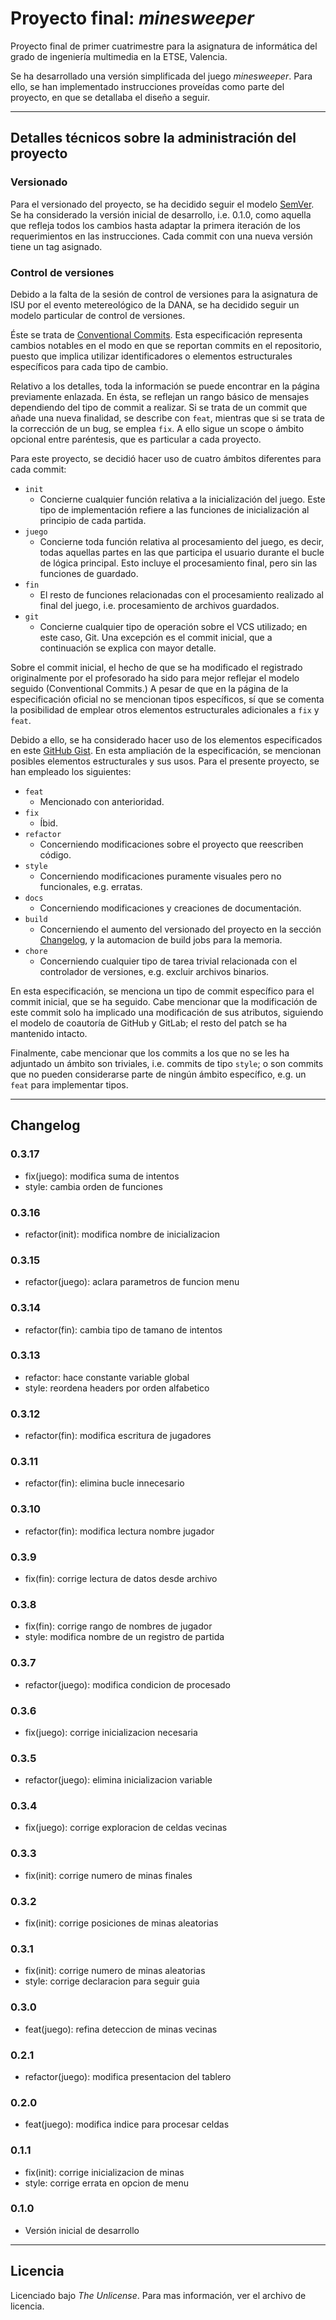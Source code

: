 # Proyecto final: _minesweeper_

Proyecto final de primer cuatrimestre para la asignatura de informática del
grado de ingeniería multimedia en la ETSE, Valencia.

Se ha desarrollado una versión simplificada del juego _minesweeper_. Para ello,
se han implementado instrucciones proveídas como parte del proyecto, en que se
detallaba el diseño a seguir.

---

## Detalles técnicos sobre la administración del proyecto

### Versionado

Para el versionado del proyecto, se ha decidido seguir el modelo [SemVer]. Se ha
considerado la versión inicial de desarrollo, i.e. 0.1.0, como aquella que
refleja todos los cambios hasta adaptar la primera iteración de los
requerimientos en las instrucciones. Cada commit con una nueva versión tiene un
tag asignado.

### Control de versiones

Debido a la falta de la sesión de control de versiones para la asignatura de ISU
por el evento metereológico de la DANA, se ha decidido seguir un modelo
particular de control de versiones.

Éste se trata de [Conventional Commits]. Esta especificación representa cambios
notables en el modo en que se reportan commits en el repositorio, puesto que
implica utilizar identificadores o elementos estructurales específicos para cada
tipo de cambio.

Relativo a los detalles, toda la información se puede encontrar en la página
previamente enlazada. En ésta, se reflejan un rango básico de mensajes
dependiendo del tipo de commit a realizar. Si se trata de un commit que añade
una nueva finalidad, se describe con `feat`, mientras que si se trata de la
corrección de un bug, se emplea `fix`. A ello sigue un scope o ámbito opcional
entre paréntesis, que es particular a cada proyecto.

Para este proyecto, se decidió hacer uso de cuatro ámbitos diferentes para
cada commit:

- `init`
  + Concierne cualquier función relativa a la inicialización del juego. Este tipo de implementación refiere a las funciones de inicialización al principio de cada partida.
- `juego`
  + Concierne toda función relativa al procesamiento del juego, es decir, todas aquellas partes en las que participa el usuario durante el bucle de lógica principal. Esto incluye el procesamiento final, pero sin las funciones de guardado.
- `fin`
  + El resto de funciones relacionadas con el procesamiento realizado al final del juego, i.e. procesamiento de archivos guardados.
- `git`
  + Concierne cualquier tipo de operación sobre el VCS utilizado; en este caso, Git. Una excepción es el commit inicial, que a continuación se explica con mayor detalle.

Sobre el commit inicial, el hecho de que se ha modificado el registrado
originalmente por el profesorado ha sido para mejor reflejar el modelo seguido
(Conventional Commits.) A pesar de que en la página de la especificación oficial
no se mencionan tipos específicos, sí que se comenta la posibilidad de emplear
otros elementos estructurales adicionales a `fix` y `feat`.

Debido a ello, se ha considerado hacer uso de los elementos especificados en
este [GitHub Gist]. En esta ampliación de la especificación, se mencionan
posibles elementos estructurales y sus usos. Para el presente proyecto, se han
empleado los siguientes:

- `feat`
  + Mencionado con anterioridad.
- `fix`
  + Íbid.
- `refactor`
  + Concerniendo modificaciones sobre el proyecto que reescriben código.
- `style`
  + Concerniendo modificaciones puramente visuales pero no funcionales, e.g. erratas.
- `docs`
  + Concerniendo modificaciones y creaciones de documentación.
- `build`
  + Concerniendo el aumento del versionado del proyecto en la sección [Changelog], y la automacion de build jobs para la memoria.
- `chore`
  + Concerniendo cualquier tipo de tarea trivial relacionada con el controlador de versiones, e.g. excluir archivos binarios.

En esta especificación, se menciona un tipo de commit específico para el commit
inicial, que se ha seguido. Cabe mencionar que la modificación de este commit
solo ha implicado una modificación de sus atributos, siguiendo el modelo de
coautoría de GitHub y GitLab; el resto del patch se ha mantenido intacto.

Finalmente, cabe mencionar que los commits a los que no se les ha adjuntado un
ámbito son triviales, i.e. commits de tipo `style`; o son commits que no pueden
considerarse parte de ningún ámbito específico, e.g. un `feat` para implementar
tipos.

---

## Changelog

### 0.3.17

- fix(juego): modifica suma de intentos
- style: cambia orden de funciones

### 0.3.16

- refactor(init): modifica nombre de inicializacion

### 0.3.15

- refactor(juego): aclara parametros de funcion menu

### 0.3.14

- refactor(fin): cambia tipo de tamano de intentos

### 0.3.13

- refactor: hace constante variable global
- style: reordena headers por orden alfabetico

### 0.3.12

- refactor(fin): modifica escritura de jugadores

### 0.3.11

- refactor(fin): elimina bucle innecesario

### 0.3.10

- refactor(fin): modifica lectura nombre jugador

### 0.3.9

- fix(fin): corrige lectura de datos desde archivo

### 0.3.8

- fix(fin): corrige rango de nombres de jugador
- style: modifica nombre de un registro de partida

### 0.3.7

- refactor(juego): modifica condicion de procesado

### 0.3.6

- fix(juego): corrige inicializacion necesaria

### 0.3.5

- refactor(juego): elimina inicializacion variable

### 0.3.4

- fix(juego): corrige exploracion de celdas vecinas

### 0.3.3

- fix(init): corrige numero de minas finales

### 0.3.2

- fix(init): corrige posiciones de minas aleatorias

### 0.3.1

- fix(init): corrige numero de minas aleatorias
- style: corrige declaracion para seguir guia

### 0.3.0

- feat(juego): refina deteccion de minas vecinas

### 0.2.1

- refactor(juego): modifica presentacion del tablero

### 0.2.0

- feat(juego): modifica indice para procesar celdas

### 0.1.1

- fix(init): corrige inicializacion de minas
- style: corrige errata en opcion de menu

### 0.1.0

- Versión inicial de desarrollo

---

## Licencia

Licenciado bajo _The Unlicense_. Para mas información, ver el archivo de
licencia.

<!-- Links -->

[semver]: https://semver.org/
[conventional commits]: https://www.conventionalcommits.org/en/v1.0.0/
[github gist]: https://gist.github.com/qoomon/5dfcdf8eec66a051ecd85625518cfd13
[changelog]: #changelog
